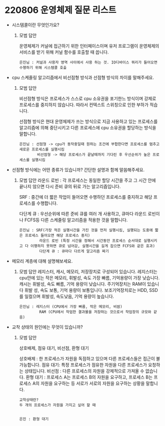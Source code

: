 # 220806 운영체제 질문 리스트

- 시스템콜이란 무엇인가요?
    1. 모범 답안
        
        운영체제가 커널에 접근하기 위한 인터페이스이며 유저 프로그램이 운영체제의 서비스를 받기 위해 커널 함수를 호출할 때 씁니다.

        ```
        은진님 : 커널과 사용자 영역 사이에서 사용 하는 것. IO디바이스 쿼리가 들어오면 수행하기 위해 시스템콜 호출
        ```
        
        
- cpu 스케줄링 알고리즘에서 비선점형 방식과 선점형 방식의 차이를 말해주세요.
    1. 모범 답안
        
        비선점형 방식은 프로세스가 스스로 cpu 소유권을 포기한느 방식이며 강제로 프로세스를 중지하지 않습니다. 따라서 컨텍스트 스위칭으로 인한 부하가 적습니다.

        선점형 방식은 현대 운영체제가 쓰는 방식으로 지금 사용하고 있는 프로세스를 알고리즘에 의해 중단시키고 다른 프로세스에 cpu 소유권을 할당하는 방식을 말합니다.

        ```
        은진님 : 선점형 -> cpu가 동작중일때 원하는 조건에 부합한다면 프로세스를 멈추고 새로운 프로세스를 실행시킴
                비선점형 -> 해당 프로세스가 끝날때까지 기다린 후 우선순위가 높은 프로세스를 실행시킴
        ```
            
        
- 선점형 방식에는 어떤 종류가 있습니까? 간단한 설명과 함께 말씀해주세요. 
    1. 모범 답안
        라운드 로빈 : 각 프로세스는 동일한 할당 시간을 주고 그 시간 안에 끝나지 않으면 다시 준비 큐의 뒤로 가는 알고리즘입니다.

        SRF : 중간에 더 짧은 작업이 들어오면 수행하던 프로세스를 중지하고 해당 프로세스를 수행합니다.

        다단계 큐 : 우선순위에 따른 준비 큐를 여러 개 사용하고, 큐마다 라운드 로빈이나 FCFS등 다른 스케줄링 알고리즘을 적용한 것을 말합니다.

        ```
        은진님 : SRF(가장 적은 실행시간을 가진 것을 먼저 실행시킴, 실행되는 도중에 짧은 프로세스 들어오면 해당 프로세스 중지)
                 라운드 로빈 (특정 시간을 정해서 시간동안 프로세스 순서대로 실행시키고 다 이행하지 못하면 큐로 넘어감, 실행시간을 길게 잡으면 FCFS와 같은 효과)
                 다단계 큐 : 큐마다 다르게 알고리즘 짜기
        ```
        
- 메모리 계층에 대해 설명해보세요. 
    1. 모범 답안
        레지스터, 캐시, 메모리, 저장장치로 구성되어 있습니다. 레지스터는 cpu안에 있는 작은 메모리, 휘발성, 속도 가장 빠름, 기억용량이 가장 낮습니다.
        캐시는 휘발성, 속도 빠름, 기억 용량이 낮습니다.
        주기억장치는 RAM이 있습니다 휘발 성, 속도 보통, 기억 용량이 보통입니다.
        보조기억장치로는 HDD, SSD를 일컬으며 휘발성, 속도낮음, 기억 용량이 높습니다.

        ```
        은진님 : 레지스터 (CPU에서 가장 빠름, 작은 메모리, 비쌈)
                 RAM (CPU에서 작업한 결과물을 저장하는 것으로서 작업장의 규모와 같음)
        ```
        
- 교착 상태의 원인에는 무엇이 있습니까?
    1. 모범 답안
        
        상호배제, 점유 대기, 비선점, 환형 대기

        상호배제 : 한 프로세스가 자원을 독점하고 있으며 다른 프로세스들은 접근이 불가능합니다.
        점유 대기: 특정 프로세스가 점유한 자원을 다른 프로세스가 요청하는 상태입니다.
        비선점 : 다른 프로세스의 자원을 강제적으로 가져올 수 없습니다.
        환형 대기 : 프로세스 A는 프로세스 B의 자원을 요구하고, 프로세스 B는 프로세스 A의 자원을 요구하는 등 서로가 서로의 자원을 요구하는 상황을 말합니다.

        ```
        교착상태란? 
        두 개의 프로세스가 자원을 가지고 싶어 할 때 

        
        은진 : 환형 대기 
        ```